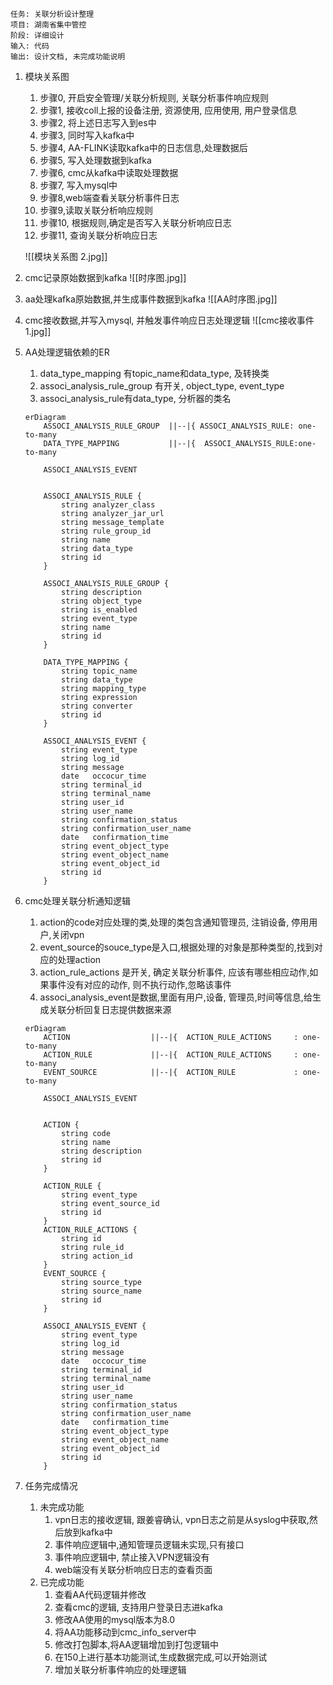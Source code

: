 	任务: 关联分析设计整理
	项目: 湖南省集中管控
	阶段: 详细设计
	输入: 代码
	输出: 设计文档, 未完成功能说明

1. 模块关系图
	1. 步骤0, 开启安全管理/关联分析规则, 关联分析事件响应规则
	2. 步骤1, 接收coll上报的设备注册, 资源使用, 应用使用, 用户登录信息
	3. 步骤2, 将上述日志写入到es中
	4. 步骤3, 同时写入kafka中
	5. 步骤4, AA-FLINK读取kafka中的日志信息,处理数据后
	6. 步骤5, 写入处理数据到kafka
	7. 步骤6, cmc从kafka中读取处理数据
	8. 步骤7, 写入mysql中
	9. 步骤8,web端查看关联分析事件日志
	10. 步骤9,读取关联分析响应规则
	11. 步骤10, 根据规则,确定是否写入关联分析响应日志
	12. 步骤11, 查询关联分析响应日志

	![[模块关系图 2.jpg]]

2. cmc记录原始数据到kafka
	![[时序图.jpg]]

3. aa处理kafka原始数据,并生成事件数据到kafka
	![[AA时序图.jpg]]

1. cmc接收数据,并写入mysql, 并触发事件响应日志处理逻辑
	![[cmc接收事件 1.jpg]]

1. AA处理逻辑依赖的ER
	1. data_type_mapping 有topic_name和data_type, 及转换类
	2. associ_analysis_rule_group 有开关, object_type, event_type
	3. associ_analysis_rule有data_type, 分析器的类名
	```mermaid
	erDiagram
		ASSOCI_ANALYSIS_RULE_GROUP  ||--|{ ASSOCI_ANALYSIS_RULE: one-to-many
		DATA_TYPE_MAPPING		    ||--|{ 	ASSOCI_ANALYSIS_RULE:one-to-many
		
		ASSOCI_ANALYSIS_EVENT	
		
		
		ASSOCI_ANALYSIS_RULE {
			string analyzer_class
			string analyzer_jar_url
			string message_template
			string rule_group_id
			string name
	        string data_type
			string id
		}
		
		ASSOCI_ANALYSIS_RULE_GROUP {
		    string description
	        string object_type
	        string is_enabled
	        string event_type
		    string name
			string id
	    }
	
		DATA_TYPE_MAPPING {
		    string topic_name
			string data_type
			string mapping_type
			string expression
			string converter
			string id
	    }
		
		ASSOCI_ANALYSIS_EVENT {
		    string event_type
		    string log_id
		    string message
		    date   occocur_time
		    string terminal_id
		    string terminal_name
		    string user_id
		    string user_name
		    string confirmation_status
		    string confirmation_user_name
		    date   confirmation_time
		    string event_object_type
		    string event_object_name
	        string event_object_id
			string id
	    }
	```


1. cmc处理关联分析通知逻辑
	1. action的code对应处理的类,处理的类包含通知管理员, 注销设备, 停用用户,关闭vpn
	2. event_source的souce_type是入口,根据处理的对象是那种类型的,找到对应的处理action
	3. action_rule_actions 是开关, 确定关联分析事件, 应该有哪些相应动作,如果事件没有对应的动作, 则不执行动作,忽略该事件
	4. associ_analysis_event是数据,里面有用户,设备, 管理员,时间等信息,给生成关联分析回复日志提供数据来源

	```mermaid
	erDiagram
		ACTION  		        ||--|{ 	ACTION_RULE_ACTIONS	    : one-to-many
	    ACTION_RULE 			||--|{ 	ACTION_RULE_ACTIONS		: one-to-many
		EVENT_SOURCE			||--|{ 	ACTION_RULE	            : one-to-many
		
		ASSOCI_ANALYSIS_EVENT	
		
		
		ACTION {
			string code
			string name
	        string description
			string id
		}
		
		ACTION_RULE {
		    string event_type
		    string event_source_id
			string id
	    }
		ACTION_RULE_ACTIONS {
	        string id
			string rule_id
			string action_id
	    }
		EVENT_SOURCE {
		    string source_type
			string source_name
			string id
	    }
		
		ASSOCI_ANALYSIS_EVENT {
		    string event_type
		    string log_id
		    string message
		    date   occocur_time
		    string terminal_id
		    string terminal_name
		    string user_id
		    string user_name
		    string confirmation_status
		    string confirmation_user_name
		    date   confirmation_time
		    string event_object_type
		    string event_object_name
	        string event_object_id
			string id
	    }
	```

1. 任务完成情况
	1. 未完成功能
		1. vpn日志的接收逻辑, 跟姜睿确认, vpn日志之前是从syslog中获取,然后放到kafka中
		2. 事件响应逻辑中,通知管理员逻辑未实现,只有接口
		3. 事件响应逻辑中, 禁止接入VPN逻辑没有
		4. web端没有关联分析响应日志的查看页面
	2. 已完成功能
		1. 查看AA代码逻辑并修改
		2. 查看cmc的逻辑, 支持用户登录日志进kafka
		3. 修改AA使用的mysql版本为8.0
		4. 将AA功能移动到cmc_info_server中
		5. 修改打包脚本,将AA逻辑增加到打包逻辑中
		6. 在150上进行基本功能测试,生成数据完成,可以开始测试
		7. 增加关联分析事件响应的处理逻辑
	